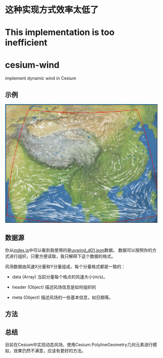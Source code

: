 # 这种实现方式效率太低了
# This implementation is too inefficient


# cesium-wind
implement dynamic wind in Cesium


## 示例
![格网风场](./imgs/grid_wind.gif)

## 数据源
你从[index.js](./src/index.js)中可以看到我使用的是[uvwind_d01.json](./src/data/uvwind_d01.json)数据。
数据可以按照你的方式进行组织，只要方便读取，我只解释下这个数据的格式。


风场数据由风速X分量和Y分量组成，每个分量格式都是一致的：

* data (Array)
当前分量每个格点的风速大小(m/s)。

* header (Object)
描述风场信息是如何组织的

* meta (Object)
描述风场的一些基本信息，如日期等。

## 方法



## 总结
目前在Cesium中实现动态风场，使用Cesium.PolylineGeometry几何元素进行模拟，效果仍然不满意，应该有更好的方法。
